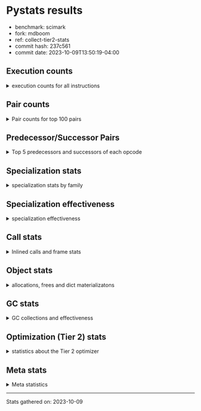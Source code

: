 
# Pystats results

- benchmark: scimark
- fork: mdboom
- ref: collect-tier2-stats
- commit hash: 237c561
- commit date: 2023-10-09T13:50:19-04:00

## Execution counts

<details>
<summary> execution counts for all instructions </summary>

|Name | Count | Self | Cumulative | Miss ratio | 
|---|---:|---:|---:|---:|
| LOAD_FAST | 813,094,500 | 18.5% | 18.5% |  |
| LOAD_FAST_LOAD_FAST | 324,695,460 | 7.4% | 26.0% |  |
| POP_JUMP_IF_FALSE | 246,684,780 | 5.6% | 31.6% |  |
| LOAD_ATTR_INSTANCE_VALUE | 240,823,560 | 5.5% | 37.1% |  |
| LOAD_CONST | 220,914,420 | 5.0% | 42.1% |  |
| SWAP | 219,881,040 | 5.0% | 47.1% |  |
| COPY | 207,718,800 | 4.7% | 51.9% |  |
| BINARY_SUBSCR | 175,609,480 | 4.0% | 55.9% |  |
| COMPARE_OP_INT | 167,021,100 | 3.8% | 59.7% |  |
| RESUME_CHECK | 136,703,580 | 3.1% | 62.8% |  |
| RETURN_VALUE | 135,842,700 | 3.1% | 65.9% |  |
| LOAD_GLOBAL_BUILTIN | 133,625,340 | 3.0% | 68.9% |  |
| STORE_SUBSCR | 129,598,560 | 3.0% | 71.9% |  |
| BINARY_OP_ADD_INT | 118,886,160 | 2.7% | 74.6% |  |
| STORE_FAST | 93,677,280 | 2.1% | 76.8% |  |
| BINARY_OP_ADD_FLOAT | 90,549,780 | 2.1% | 78.8% |  |
| BINARY_SUBSCR_GETITEM | 88,538,340 | 2.0% | 80.8% |  |
| BINARY_OP_MULTIPLY_FLOAT | 80,800,980 | 1.8% | 82.7% |  |
| ENTER_EXECUTOR | 79,736,520 | 1.8% | 84.5% |  |
| TO_BOOL_BOOL | 73,060,620 | 1.7% | 86.2% |  |
| JUMP_FORWARD | 70,645,560 | 1.6% | 87.8% |  |
| BINARY_OP_SUBTRACT_FLOAT | 69,083,820 | 1.6% | 89.4% |  |
| CALL_ISINSTANCE | 60,337,740 | 1.4% | 90.7% |  |
| BINARY_SUBSCR_LIST_INT | 60,326,340 | 1.4% | 92.1% |  |
| STORE_FAST_STORE_FAST | 41,780,580 | 1.0% | 93.1% |  |
| CALL_PY_EXACT_ARGS | 41,190,480 | 0.9% | 94.0% |  |
| LOAD_ATTR_METHOD_WITH_VALUES | 41,174,940 | 0.9% | 94.9% |  |
| UNPACK_SEQUENCE_TWO_TUPLE | 35,180,400 | 0.8% | 95.7% |  |
| BINARY_OP_MULTIPLY_INT | 34,928,880 | 0.8% | 96.5% |  |
| BUILD_TUPLE | 29,412,240 | 0.7% | 97.2% |  |
| BINARY_OP_SUBTRACT_INT | 27,661,920 | 0.6% | 97.8% |  |
| STORE_ATTR_INSTANCE_VALUE | 22,569,720 | 0.5% | 98.4% |  |
| LOAD_ATTR_NONDESCRIPTOR_WITH_VALUES | 16,035,480 | 0.4% | 98.7% | 0.1% |
| CALL_BUILTIN_CLASS | 12,943,380 | 0.3% | 99.0% |  |
| COMPARE_OP | 6,607,820 | 0.2% | 99.2% |  |
| BINARY_OP | 6,470,340 | 0.1% | 99.3% |  |
| RETURN_CONST | 6,392,640 | 0.1% | 99.5% |  |
| INTERPRETER_EXIT | 6,373,980 | 0.1% | 99.6% |  |
| POP_JUMP_IF_TRUE | 6,303,000 | 0.1% | 99.7% |  |
| COMPARE_OP_FLOAT | 6,297,000 | 0.1% | 99.9% |  |
| BINARY_SUBSCR_TUPLE_INT | 1,200,000 | 0.0% | 99.9% |  |
| POP_TOP | 618,840 | 0.0% | 99.9% |  |
| JUMP_BACKWARD | 606,460 | 0.0% | 99.9% |  |
| FOR_ITER_GEN | 600,060 | 0.0% | 100.0% |  |
| YIELD_VALUE | 600,000 | 0.0% | 100.0% |  |
| CALL_BUILTIN_O | 315,180 | 0.0% | 100.0% |  |
| FOR_ITER_RANGE | 211,860 | 0.0% | 100.0% |  |
| GET_ITER | 211,560 | 0.0% | 100.0% |  |
| LIST_APPEND | 134,880 | 0.0% | 100.0% |  |
| EXTENDED_ARG | 60,000 | 0.0% | 100.0% |  |
| LOAD_GLOBAL_MODULE | 35,480 | 0.0% | 100.0% |  |
| LOAD_ATTR_MODULE | 18,800 | 0.0% | 100.0% |  |
| CALL | 15,540 | 0.0% | 100.0% |  |
| PUSH_NULL | 13,560 | 0.0% | 100.0% |  |
| STORE_SUBSCR_LIST_INT | 11,400 | 0.0% | 100.0% |  |
| FOR_ITER | 6,100 | 0.0% | 100.0% |  |
| STORE_SLICE | 6,060 | 0.0% | 100.0% |  |
| LOAD_GLOBAL | 1,340 | 0.0% | 100.0% |  |
| BUILD_LIST | 1,200 | 0.0% | 100.0% |  |
| LOAD_ATTR | 940 | 0.0% | 100.0% |  |
| LOAD_DEREF | 900 | 0.0% | 100.0% |  |
| CALL_FUNCTION_EX | 600 | 0.0% | 100.0% |  |
| STORE_ATTR | 540 | 0.0% | 100.0% |  |
| NOP | 300 | 0.0% | 100.0% |  |
| CALL_INTRINSIC_1 | 300 | 0.0% | 100.0% |  |
| COPY_FREE_VARS | 300 | 0.0% | 100.0% |  |
| LIST_EXTEND | 300 | 0.0% | 100.0% |  |
| EXIT_INIT_CHECK | 180 | 0.0% | 100.0% |  |
| LOAD_FAST_AND_CLEAR | 180 | 0.0% | 100.0% |  |
| POP_JUMP_IF_NONE | 180 | 0.0% | 100.0% |  |
| CALL_ALLOC_AND_ENTER_INIT | 180 | 0.0% | 100.0% |  |
| BINARY_SLICE | 60 | 0.0% | 100.0% |  |
| END_FOR | 60 | 0.0% | 100.0% |  |
| RETURN_GENERATOR | 60 | 0.0% | 100.0% |  |
| STORE_FAST_LOAD_FAST | 60 | 0.0% | 100.0% |  |


</details>

## Pair counts

<details>
<summary> Pair counts for top 100 pairs </summary>

|Pair | Count | Self | Cumulative | 
|---|---:|---:|---:|
| LOAD_FAST LOAD_ATTR_INSTANCE_VALUE | 190,214,060 | 4.3% | 4.3% |
| COMPARE_OP_INT POP_JUMP_IF_FALSE | 167,009,100 | 3.8% | 8.1% |
| POP_JUMP_IF_FALSE LOAD_FAST | 162,678,060 | 3.7% | 11.9% |
| LOAD_ATTR_INSTANCE_VALUE LOAD_FAST | 117,776,760 | 2.7% | 14.5% |
| BINARY_SUBSCR_GETITEM RESUME_CHECK | 88,538,340 | 2.0% | 16.6% |
| LOAD_CONST BINARY_OP_ADD_INT | 77,894,620 | 1.8% | 18.3% |
| SWAP STORE_SUBSCR | 75,363,000 | 1.7% | 20.1% |
| SWAP SWAP | 75,363,000 | 1.7% | 21.8% |
| LOAD_CONST LOAD_FAST | 75,225,120 | 1.7% | 23.5% |
| LOAD_GLOBAL_BUILTIN LOAD_FAST | 73,160,760 | 1.7% | 25.2% |
| LOAD_FAST_LOAD_FAST LOAD_CONST | 73,105,980 | 1.7% | 26.8% |
| TO_BOOL_BOOL POP_JUMP_IF_FALSE | 73,060,620 | 1.7% | 28.5% |
| COPY BINARY_SUBSCR | 69,285,000 | 1.6% | 30.1% |
| COPY COPY | 69,285,000 | 1.6% | 31.7% |
| COPY COMPARE_OP_INT | 69,148,800 | 1.6% | 33.2% |
| LOAD_FAST SWAP | 69,148,800 | 1.6% | 34.8% |
| POP_JUMP_IF_FALSE JUMP_FORWARD | 69,148,800 | 1.6% | 36.4% |
| SWAP COPY | 69,148,800 | 1.6% | 38.0% |
| LOAD_ATTR_INSTANCE_VALUE COMPARE_OP_INT | 69,148,800 | 1.6% | 39.5% |
| LOAD_FAST LOAD_CONST | 62,196,240 | 1.4% | 41.0% |
| BINARY_SUBSCR LOAD_FAST | 61,860,000 | 1.4% | 42.4% |
| RESUME_CHECK LOAD_GLOBAL_BUILTIN | 60,337,980 | 1.4% | 43.8% |
| LOAD_FAST LOAD_GLOBAL_BUILTIN | 60,337,740 | 1.4% | 45.1% |
| CALL_ISINSTANCE TO_BOOL_BOOL | 60,337,740 | 1.4% | 46.5% |
| LOAD_GLOBAL_BUILTIN CALL_ISINSTANCE | 60,337,740 | 1.4% | 47.9% |
| LOAD_FAST BINARY_SUBSCR_LIST_INT | 59,726,340 | 1.4% | 49.2% |
| BINARY_SUBSCR_LIST_INT RETURN_VALUE | 59,726,340 | 1.4% | 50.6% |
| RETURN_VALUE LOAD_FAST | 59,714,940 | 1.4% | 52.0% |
| STORE_SUBSCR ENTER_EXECUTOR | 57,503,520 | 1.3% | 53.3% |
| STORE_SUBSCR LOAD_FAST_LOAD_FAST | 55,439,400 | 1.3% | 54.5% |
| LOAD_FAST BINARY_OP_ADD_FLOAT | 55,362,000 | 1.3% | 55.8% |
| BINARY_OP_ADD_FLOAT SWAP | 55,362,000 | 1.3% | 57.1% |
| STORE_FAST LOAD_FAST_LOAD_FAST | 52,988,880 | 1.2% | 58.3% |
| LOAD_FAST_LOAD_FAST LOAD_ATTR_INSTANCE_VALUE | 50,609,400 | 1.2% | 59.4% |
| BINARY_SUBSCR LOAD_FAST_LOAD_FAST | 46,002,240 | 1.0% | 60.5% |
| CALL_PY_EXACT_ARGS RESUME_CHECK | 41,190,420 | 0.9% | 61.4% |
| RESUME_CHECK LOAD_FAST | 41,186,940 | 0.9% | 62.4% |
| LOAD_FAST LOAD_ATTR_METHOD_WITH_VALUES | 41,174,700 | 0.9% | 63.3% |
| LOAD_FAST BINARY_SUBSCR | 39,716,940 | 0.9% | 64.2% |
| LOAD_FAST_LOAD_FAST BINARY_SUBSCR_GETITEM | 39,443,220 | 0.9% | 65.1% |
| BINARY_OP_SUBTRACT_FLOAT LOAD_FAST_LOAD_FAST | 36,596,400 | 0.8% | 65.9% |
| LOAD_FAST BINARY_OP_SUBTRACT_FLOAT | 36,542,600 | 0.8% | 66.8% |
| JUMP_FORWARD LOAD_FAST_LOAD_FAST | 36,071,160 | 0.8% | 67.6% |
| UNPACK_SEQUENCE_TWO_TUPLE STORE_FAST_STORE_FAST | 35,180,400 | 0.8% | 68.4% |
| LOAD_FAST BINARY_OP_ADD_INT | 34,793,460 | 0.8% | 69.2% |
| LOAD_FAST_LOAD_FAST CALL_PY_EXACT_ARGS | 34,583,500 | 0.8% | 70.0% |
| RESUME_CHECK LOAD_CONST | 34,577,520 | 0.8% | 70.8% |
| JUMP_FORWARD LOAD_CONST | 34,574,400 | 0.8% | 71.6% |
| LOAD_FAST UNPACK_SEQUENCE_TWO_TUPLE | 34,574,400 | 0.8% | 72.4% |
| BINARY_OP_ADD_INT RETURN_VALUE | 34,574,400 | 0.8% | 73.1% |
| BINARY_OP_MULTIPLY_INT LOAD_FAST | 34,574,400 | 0.8% | 73.9% |
| LOAD_ATTR_INSTANCE_VALUE BINARY_OP_MULTIPLY_INT | 34,574,400 | 0.8% | 74.7% |
| LOAD_ATTR_METHOD_WITH_VALUES LOAD_FAST_LOAD_FAST | 34,574,400 | 0.8% | 75.5% |
| STORE_FAST_STORE_FAST LOAD_FAST | 29,412,000 | 0.7% | 76.2% |
| BINARY_SUBSCR RETURN_VALUE | 28,812,000 | 0.7% | 76.8% |
| RETURN_VALUE BINARY_SUBSCR | 28,812,000 | 0.7% | 77.5% |
| STORE_FAST LOAD_FAST | 28,045,620 | 0.6% | 78.1% |
| LOAD_CONST BINARY_OP_SUBTRACT_INT | 26,851,920 | 0.6% | 78.7% |
| ENTER_EXECUTOR BINARY_SUBSCR_GETITEM | 26,045,340 | 0.6% | 79.3% |
| BINARY_OP_MULTIPLY_FLOAT BINARY_OP_SUBTRACT_FLOAT | 25,941,000 | 0.6% | 79.9% |
| LOAD_FAST_LOAD_FAST BINARY_SUBSCR | 25,476,480 | 0.6% | 80.5% |
| LOAD_FAST BINARY_OP_MULTIPLY_FLOAT | 24,732,000 | 0.6% | 81.1% |
| BINARY_OP_ADD_INT STORE_SUBSCR | 24,699,120 | 0.6% | 81.6% |
| LOAD_FAST_LOAD_FAST COPY | 24,645,000 | 0.6% | 82.2% |
| ENTER_EXECUTOR LOAD_FAST | 24,642,000 | 0.6% | 82.8% |
| BINARY_OP_ADD_INT COPY | 24,642,000 | 0.6% | 83.3% |
| LOAD_FAST LOAD_FAST | 24,420,000 | 0.6% | 83.9% |
| LOAD_FAST BUILD_TUPLE | 23,649,600 | 0.5% | 84.4% |
| BUILD_TUPLE BINARY_SUBSCR_GETITEM | 23,049,780 | 0.5% | 84.9% |
| LOAD_FAST_LOAD_FAST STORE_ATTR_INSTANCE_VALUE | 22,568,180 | 0.5% | 85.5% |
| STORE_ATTR_INSTANCE_VALUE LOAD_FAST | 22,567,920 | 0.5% | 86.0% |
| LOAD_CONST COMPARE_OP_INT | 22,393,320 | 0.5% | 86.5% |
| BINARY_OP_SUBTRACT_INT STORE_FAST | 21,886,980 | 0.5% | 87.0% |
| LOAD_FAST COPY | 19,998,000 | 0.5% | 87.4% |
| BINARY_SUBSCR BINARY_OP_MULTIPLY_FLOAT | 19,701,060 | 0.4% | 87.9% |
| BINARY_OP_SUBTRACT_FLOAT SWAP | 19,701,000 | 0.4% | 88.3% |
| LOAD_FAST_LOAD_FAST LOAD_FAST | 19,018,620 | 0.4% | 88.8% |
| BINARY_OP_MULTIPLY_FLOAT BINARY_OP_ADD_FLOAT | 17,894,460 | 0.4% | 89.2% |
| BINARY_OP_ADD_FLOAT LOAD_FAST_LOAD_FAST | 17,344,260 | 0.4% | 89.6% |
| RETURN_VALUE BINARY_OP_ADD_FLOAT | 17,287,200 | 0.4% | 90.0% |
| ENTER_EXECUTOR LOAD_FAST_LOAD_FAST | 15,516,960 | 0.4% | 90.3% |
| LOAD_FAST CALL_BUILTIN_CLASS | 12,882,420 | 0.3% | 90.6% |
| BINARY_OP_SUBTRACT_FLOAT STORE_FAST | 12,786,120 | 0.3% | 90.9% |
| CALL_BUILTIN_CLASS BINARY_OP_MULTIPLY_FLOAT | 12,728,880 | 0.3% | 91.2% |
| LOAD_FAST LOAD_ATTR_NONDESCRIPTOR_WITH_VALUES | 12,726,180 | 0.3% | 91.5% |
| BINARY_OP_MULTIPLY_FLOAT RETURN_VALUE | 12,722,940 | 0.3% | 91.8% |
| LOAD_ATTR_INSTANCE_VALUE TO_BOOL_BOOL | 12,722,880 | 0.3% | 92.1% |
| LOAD_ATTR_NONDESCRIPTOR_WITH_VALUES LOAD_GLOBAL_BUILTIN | 12,722,880 | 0.3% | 92.4% |
| BINARY_SUBSCR STORE_FAST | 12,276,060 | 0.3% | 92.6% |
| BINARY_OP_ADD_INT BINARY_SUBSCR | 12,276,060 | 0.3% | 92.9% |
| BINARY_OP_MULTIPLY_FLOAT LOAD_FAST | 12,162,000 | 0.3% | 93.2% |
| LOAD_FAST_LOAD_FAST BINARY_OP_MULTIPLY_FLOAT | 12,108,000 | 0.3% | 93.5% |
| RETURN_VALUE STORE_FAST | 12,006,300 | 0.3% | 93.8% |
| POP_JUMP_IF_FALSE LOAD_FAST_LOAD_FAST | 11,927,580 | 0.3% | 94.0% |
| BINARY_OP_ADD_INT STORE_FAST | 10,923,840 | 0.2% | 94.3% |
| STORE_FAST ENTER_EXECUTOR | 10,879,140 | 0.2% | 94.5% |
| LOAD_FAST STORE_SUBSCR | 10,630,260 | 0.2% | 94.8% |
| STORE_SUBSCR LOAD_FAST | 9,661,260 | 0.2% | 95.0% |
| ENTER_EXECUTOR ENTER_EXECUTOR | 7,470,020 | 0.2% | 95.2% |
| LOAD_CONST COMPARE_OP | 6,606,180 | 0.2% | 95.3% |


</details>

## Predecessor/Successor Pairs

<details>
<summary> Top 5 predecessors and successors of each opcode </summary>

### BINARY_SLICE

<details>
<summary> Successors and predecessors for BINARY_SLICE </summary>

|Predecessors | Count | Percentage | 
|---|---:|---:|
| LOAD_CONST | 60 | 100.0% |

|Successors | Count | Percentage | 
|---|---:|---:|
| LOAD_FAST | 60 | 100.0% |


</details>

### STORE_SLICE

<details>
<summary> Successors and predecessors for STORE_SLICE </summary>

|Predecessors | Count | Percentage | 
|---|---:|---:|
| LOAD_CONST | 6,060 | 100.0% |

|Successors | Count | Percentage | 
|---|---:|---:|
| JUMP_BACKWARD | 6,000 | 99.0% |
| LOAD_FAST | 60 | 1.0% |


</details>

### CACHE

<details>
<summary> Successors and predecessors for CACHE </summary>

|Successors | Count | Percentage | 
|---|---:|---:|
| RESUME_CHECK | 6,373,980 | 100.0% |


</details>

### BINARY_SUBSCR

<details>
<summary> Successors and predecessors for BINARY_SUBSCR </summary>

|Predecessors | Count | Percentage | 
|---|---:|---:|
| COPY | 69,285,000 | 39.5% |
| LOAD_FAST | 39,716,940 | 22.6% |
| RETURN_VALUE | 28,812,000 | 16.4% |
| LOAD_FAST_LOAD_FAST | 25,476,480 | 14.5% |
| BINARY_OP_ADD_INT | 12,276,060 | 7.0% |

|Successors | Count | Percentage | 
|---|---:|---:|
| LOAD_FAST | 61,860,000 | 35.2% |
| LOAD_FAST_LOAD_FAST | 46,002,240 | 26.2% |
| RETURN_VALUE | 28,812,000 | 16.4% |
| BINARY_OP_MULTIPLY_FLOAT | 19,701,060 | 11.2% |
| STORE_FAST | 12,276,060 | 7.0% |


</details>

### END_FOR

<details>
<summary> Successors and predecessors for END_FOR </summary>

|Predecessors | Count | Percentage | 
|---|---:|---:|
| RETURN_CONST | 60 | 100.0% |

|Successors | Count | Percentage | 
|---|---:|---:|
| LOAD_FAST | 60 | 100.0% |


</details>

### EXIT_INIT_CHECK

<details>
<summary> Successors and predecessors for EXIT_INIT_CHECK </summary>

|Predecessors | Count | Percentage | 
|---|---:|---:|
| RETURN_CONST | 180 | 100.0% |

|Successors | Count | Percentage | 
|---|---:|---:|
| RETURN_VALUE | 180 | 100.0% |


</details>

### GET_ITER

<details>
<summary> Successors and predecessors for GET_ITER </summary>

|Predecessors | Count | Percentage | 
|---|---:|---:|
| CALL_BUILTIN_CLASS | 211,140 | 99.8% |
| LOAD_FAST | 300 | 0.1% |
| RETURN_GENERATOR | 60 | 0.0% |
| CALL | 60 | 0.0% |

|Successors | Count | Percentage | 
|---|---:|---:|
| FOR_ITER_RANGE | 211,260 | 99.9% |
| LOAD_FAST_AND_CLEAR | 180 | 0.1% |
| FOR_ITER | 60 | 0.0% |
| FOR_ITER_GEN | 60 | 0.0% |


</details>

### INTERPRETER_EXIT

<details>
<summary> Successors and predecessors for INTERPRETER_EXIT </summary>

|Predecessors | Count | Percentage | 
|---|---:|---:|
| RETURN_CONST | 6,373,980 | 100.0% |


</details>

### NOP

<details>
<summary> Successors and predecessors for NOP </summary>

|Predecessors | Count | Percentage | 
|---|---:|---:|
| POP_TOP | 300 | 100.0% |

|Successors | Count | Percentage | 
|---|---:|---:|
| LOAD_DEREF | 300 | 100.0% |


</details>

### POP_TOP

<details>
<summary> Successors and predecessors for POP_TOP </summary>

|Predecessors | Count | Percentage | 
|---|---:|---:|
| RESUME_CHECK | 600,000 | 97.0% |
| RETURN_CONST | 18,420 | 3.0% |
| CALL | 300 | 0.0% |
| RETURN_VALUE | 60 | 0.0% |
| FOR_ITER_GEN | 60 | 0.0% |

|Successors | Count | Percentage | 
|---|---:|---:|
| ENTER_EXECUTOR | 603,000 | 97.4% |
| LOAD_CONST | 9,180 | 1.5% |
| RETURN_CONST | 3,060 | 0.5% |
| LOAD_GLOBAL_MODULE | 3,040 | 0.5% |
| NOP | 300 | 0.0% |


</details>

### PUSH_NULL

<details>
<summary> Successors and predecessors for PUSH_NULL </summary>

|Predecessors | Count | Percentage | 
|---|---:|---:|
| LOAD_ATTR_MODULE | 12,800 | 94.4% |
| LOAD_DEREF | 600 | 4.4% |
| LOAD_ATTR | 100 | 0.7% |
| LOAD_FAST | 60 | 0.4% |

|Successors | Count | Percentage | 
|---|---:|---:|
| LOAD_FAST | 12,600 | 92.9% |
| CALL | 900 | 6.6% |
| LOAD_FAST_LOAD_FAST | 60 | 0.4% |


</details>

### RETURN_GENERATOR

<details>
<summary> Successors and predecessors for RETURN_GENERATOR </summary>

|Predecessors | Count | Percentage | 
|---|---:|---:|
| CALL_PY_EXACT_ARGS | 60 | 100.0% |

|Successors | Count | Percentage | 
|---|---:|---:|
| GET_ITER | 60 | 100.0% |


</details>

### RETURN_VALUE

<details>
<summary> Successors and predecessors for RETURN_VALUE </summary>

|Predecessors | Count | Percentage | 
|---|---:|---:|
| BINARY_SUBSCR_LIST_INT | 59,726,340 | 44.0% |
| BINARY_OP_ADD_INT | 34,574,400 | 25.5% |
| BINARY_SUBSCR | 28,812,000 | 21.2% |
| BINARY_OP_MULTIPLY_FLOAT | 12,722,940 | 9.4% |
| LOAD_FAST | 6,120 | 0.0% |

|Successors | Count | Percentage | 
|---|---:|---:|
| LOAD_FAST | 59,714,940 | 44.0% |
| BINARY_SUBSCR | 28,812,000 | 21.2% |
| BINARY_OP_ADD_FLOAT | 17,287,200 | 12.7% |
| STORE_FAST | 12,006,300 | 8.8% |
| LOAD_FAST_LOAD_FAST | 6,368,100 | 4.7% |


</details>

### STORE_SUBSCR

<details>
<summary> Successors and predecessors for STORE_SUBSCR </summary>

|Predecessors | Count | Percentage | 
|---|---:|---:|
| SWAP | 75,363,000 | 58.2% |
| BINARY_OP_ADD_INT | 24,699,120 | 19.1% |
| LOAD_FAST | 10,630,260 | 8.2% |
| BUILD_TUPLE | 6,362,400 | 4.9% |
| LOAD_FAST_LOAD_FAST | 6,149,400 | 4.7% |

|Successors | Count | Percentage | 
|---|---:|---:|
| ENTER_EXECUTOR | 57,503,520 | 44.4% |
| LOAD_FAST_LOAD_FAST | 55,439,400 | 42.8% |
| LOAD_FAST | 9,661,260 | 7.5% |
| RETURN_CONST | 6,362,400 | 4.9% |
| JUMP_BACKWARD | 600,000 | 0.5% |


</details>

### BINARY_OP

<details>
<summary> Successors and predecessors for BINARY_OP </summary>

|Predecessors | Count | Percentage | 
|---|---:|---:|
| LOAD_ATTR_NONDESCRIPTOR_WITH_VALUES | 3,306,300 | 51.1% |
| LOAD_CONST | 3,105,520 | 48.0% |
| LOAD_FAST | 27,540 | 0.4% |
| BINARY_OP | 9,640 | 0.1% |
| LOAD_FAST_LOAD_FAST | 6,280 | 0.1% |

|Successors | Count | Percentage | 
|---|---:|---:|
| STORE_FAST | 6,417,780 | 99.2% |
| LIST_APPEND | 12,000 | 0.2% |
| BINARY_OP | 9,640 | 0.1% |
| BINARY_OP_ADD_FLOAT | 6,120 | 0.1% |
| CALL_BUILTIN_O | 6,000 | 0.1% |


</details>

### BUILD_LIST

<details>
<summary> Successors and predecessors for BUILD_LIST </summary>

|Predecessors | Count | Percentage | 
|---|---:|---:|
| LOAD_CONST | 720 | 60.0% |
| LOAD_FAST | 300 | 25.0% |
| SWAP | 180 | 15.0% |

|Successors | Count | Percentage | 
|---|---:|---:|
| CALL | 720 | 60.0% |
| LOAD_DEREF | 300 | 25.0% |
| SWAP | 180 | 15.0% |


</details>

### BUILD_TUPLE

<details>
<summary> Successors and predecessors for BUILD_TUPLE </summary>

|Predecessors | Count | Percentage | 
|---|---:|---:|
| LOAD_FAST | 23,649,600 | 80.4% |
| BINARY_OP_ADD_INT | 5,762,400 | 19.6% |
| BINARY_OP_SUBTRACT_INT | 180 | 0.0% |
| LOAD_FAST_LOAD_FAST | 60 | 0.0% |

|Successors | Count | Percentage | 
|---|---:|---:|
| BINARY_SUBSCR_GETITEM | 23,049,780 | 78.4% |
| STORE_SUBSCR | 6,362,400 | 21.6% |
| YIELD_VALUE | 60 | 0.0% |


</details>

### CALL

<details>
<summary> Successors and predecessors for CALL </summary>

|Predecessors | Count | Percentage | 
|---|---:|---:|
| ENTER_EXECUTOR | 11,880 | 76.4% |
| PUSH_NULL | 900 | 5.8% |
| CALL | 760 | 4.9% |
| BUILD_LIST | 720 | 4.6% |
| LOAD_FAST | 500 | 3.2% |

|Successors | Count | Percentage | 
|---|---:|---:|
| LOAD_FAST | 12,660 | 81.5% |
| CALL | 760 | 4.9% |
| STORE_FAST | 720 | 4.6% |
| CALL_BUILTIN_CLASS | 320 | 2.1% |
| POP_TOP | 300 | 1.9% |


</details>

### CALL_FUNCTION_EX

<details>
<summary> Successors and predecessors for CALL_FUNCTION_EX </summary>

|Predecessors | Count | Percentage | 
|---|---:|---:|
| CALL_INTRINSIC_1 | 300 | 50.0% |
| LOAD_FAST | 300 | 50.0% |

|Successors | Count | Percentage | 
|---|---:|---:|
| COPY_FREE_VARS | 300 | 50.0% |
| RESUME_CHECK | 300 | 50.0% |


</details>

### CALL_INTRINSIC_1

<details>
<summary> Successors and predecessors for CALL_INTRINSIC_1 </summary>

|Predecessors | Count | Percentage | 
|---|---:|---:|
| LIST_EXTEND | 300 | 100.0% |

|Successors | Count | Percentage | 
|---|---:|---:|
| CALL_FUNCTION_EX | 300 | 100.0% |


</details>

### COMPARE_OP

<details>
<summary> Successors and predecessors for COMPARE_OP </summary>

|Predecessors | Count | Percentage | 
|---|---:|---:|
| LOAD_CONST | 6,606,180 | 100.0% |
| COMPARE_OP | 1,640 | 0.0% |

|Successors | Count | Percentage | 
|---|---:|---:|
| POP_JUMP_IF_FALSE | 6,606,120 | 100.0% |
| COMPARE_OP | 1,640 | 0.0% |
| COMPARE_OP_INT | 60 | 0.0% |


</details>

### COPY

<details>
<summary> Successors and predecessors for COPY </summary>

|Predecessors | Count | Percentage | 
|---|---:|---:|
| COPY | 69,285,000 | 33.4% |
| SWAP | 69,148,800 | 33.3% |
| LOAD_FAST_LOAD_FAST | 24,645,000 | 11.9% |
| BINARY_OP_ADD_INT | 24,642,000 | 11.9% |
| LOAD_FAST | 19,998,000 | 9.6% |

|Successors | Count | Percentage | 
|---|---:|---:|
| BINARY_SUBSCR | 69,285,000 | 33.4% |
| COPY | 69,285,000 | 33.4% |
| COMPARE_OP_INT | 69,148,800 | 33.3% |


</details>

### COPY_FREE_VARS

<details>
<summary> Successors and predecessors for COPY_FREE_VARS </summary>

|Predecessors | Count | Percentage | 
|---|---:|---:|
| CALL_FUNCTION_EX | 300 | 100.0% |

|Successors | Count | Percentage | 
|---|---:|---:|
| RESUME_CHECK | 300 | 100.0% |


</details>

### ENTER_EXECUTOR

<details>
<summary> Successors and predecessors for ENTER_EXECUTOR </summary>

|Predecessors | Count | Percentage | 
|---|---:|---:|
| STORE_SUBSCR | 57,503,520 | 72.1% |
| STORE_FAST | 10,879,140 | 13.6% |
| ENTER_EXECUTOR | 7,470,020 | 9.4% |
| POP_JUMP_IF_TRUE | 1,555,920 | 2.0% |
| POP_JUMP_IF_FALSE | 1,536,000 | 1.9% |

|Successors | Count | Percentage | 
|---|---:|---:|
| BINARY_SUBSCR_GETITEM | 26,045,340 | 32.7% |
| LOAD_FAST | 24,642,000 | 30.9% |
| LOAD_FAST_LOAD_FAST | 15,516,960 | 19.5% |
| ENTER_EXECUTOR | 7,470,020 | 9.4% |
| LOAD_CONST | 3,061,860 | 3.8% |


</details>

### FOR_ITER

<details>
<summary> Successors and predecessors for FOR_ITER </summary>

|Predecessors | Count | Percentage | 
|---|---:|---:|
| JUMP_BACKWARD | 6,000 | 98.4% |
| GET_ITER | 60 | 1.0% |
| FOR_ITER | 40 | 0.7% |

|Successors | Count | Percentage | 
|---|---:|---:|
| UNPACK_SEQUENCE_TWO_TUPLE | 6,000 | 98.4% |
| RETURN_CONST | 60 | 1.0% |
| FOR_ITER | 40 | 0.7% |


</details>

### JUMP_BACKWARD

<details>
<summary> Successors and predecessors for JUMP_BACKWARD </summary>

|Predecessors | Count | Percentage | 
|---|---:|---:|
| STORE_SUBSCR | 600,000 | 98.9% |
| STORE_SLICE | 6,000 | 1.0% |
| ENTER_EXECUTOR | 220 | 0.0% |
| POP_TOP | 180 | 0.0% |
| POP_JUMP_IF_TRUE | 60 | 0.0% |

|Successors | Count | Percentage | 
|---|---:|---:|
| FOR_ITER_GEN | 600,000 | 98.9% |
| FOR_ITER | 6,000 | 1.0% |
| FOR_ITER_RANGE | 420 | 0.1% |
| ENTER_EXECUTOR | 40 | 0.0% |


</details>

### JUMP_FORWARD

<details>
<summary> Successors and predecessors for JUMP_FORWARD </summary>

|Predecessors | Count | Percentage | 
|---|---:|---:|
| POP_JUMP_IF_FALSE | 69,148,800 | 97.9% |
| STORE_FAST | 1,496,760 | 2.1% |

|Successors | Count | Percentage | 
|---|---:|---:|
| LOAD_FAST_LOAD_FAST | 36,071,160 | 51.1% |
| LOAD_CONST | 34,574,400 | 48.9% |


</details>

### LIST_APPEND

<details>
<summary> Successors and predecessors for LIST_APPEND </summary>

|Predecessors | Count | Percentage | 
|---|---:|---:|
| RETURN_VALUE | 122,880 | 91.1% |
| BINARY_OP | 12,000 | 8.9% |

|Successors | Count | Percentage | 
|---|---:|---:|
| ENTER_EXECUTOR | 134,880 | 100.0% |


</details>

### LIST_EXTEND

<details>
<summary> Successors and predecessors for LIST_EXTEND </summary>

|Predecessors | Count | Percentage | 
|---|---:|---:|
| LOAD_DEREF | 300 | 100.0% |

|Successors | Count | Percentage | 
|---|---:|---:|
| CALL_INTRINSIC_1 | 300 | 100.0% |


</details>

### LOAD_ATTR

<details>
<summary> Successors and predecessors for LOAD_ATTR </summary>

|Predecessors | Count | Percentage | 
|---|---:|---:|
| LOAD_FAST | 340 | 36.2% |
| LOAD_GLOBAL_MODULE | 300 | 31.9% |
| LOAD_FAST_LOAD_FAST | 180 | 19.1% |
| LOAD_GLOBAL | 100 | 10.6% |
| RETURN_VALUE | 20 | 2.1% |

|Successors | Count | Percentage | 
|---|---:|---:|
| LOAD_ATTR_MODULE | 300 | 31.9% |
| LOAD_ATTR_NONDESCRIPTOR_WITH_VALUES | 300 | 31.9% |
| LOAD_ATTR_METHOD_WITH_VALUES | 140 | 14.9% |
| PUSH_NULL | 100 | 10.6% |
| LOAD_ATTR_INSTANCE_VALUE | 100 | 10.6% |


</details>

### LOAD_CONST

<details>
<summary> Successors and predecessors for LOAD_CONST </summary>

|Predecessors | Count | Percentage | 
|---|---:|---:|
| LOAD_FAST_LOAD_FAST | 73,105,980 | 33.1% |
| LOAD_FAST | 62,196,240 | 28.2% |
| RESUME_CHECK | 34,577,520 | 15.7% |
| JUMP_FORWARD | 34,574,400 | 15.7% |
| BINARY_OP_ADD_FLOAT | 6,000,000 | 2.7% |

|Successors | Count | Percentage | 
|---|---:|---:|
| BINARY_OP_ADD_INT | 77,894,620 | 35.3% |
| LOAD_FAST | 75,225,120 | 34.1% |
| BINARY_OP_SUBTRACT_INT | 26,851,920 | 12.2% |
| COMPARE_OP_INT | 22,393,320 | 10.1% |
| COMPARE_OP | 6,606,180 | 3.0% |


</details>

### LOAD_DEREF

<details>
<summary> Successors and predecessors for LOAD_DEREF </summary>

|Predecessors | Count | Percentage | 
|---|---:|---:|
| NOP | 300 | 33.3% |
| BUILD_LIST | 300 | 33.3% |
| RESUME_CHECK | 300 | 33.3% |

|Successors | Count | Percentage | 
|---|---:|---:|
| PUSH_NULL | 600 | 66.7% |
| LIST_EXTEND | 300 | 33.3% |


</details>

### LOAD_FAST

<details>
<summary> Successors and predecessors for LOAD_FAST </summary>

|Predecessors | Count | Percentage | 
|---|---:|---:|
| POP_JUMP_IF_FALSE | 162,678,060 | 20.0% |
| LOAD_ATTR_INSTANCE_VALUE | 117,776,760 | 14.5% |
| LOAD_CONST | 75,225,120 | 9.3% |
| LOAD_GLOBAL_BUILTIN | 73,160,760 | 9.0% |
| BINARY_SUBSCR | 61,860,000 | 7.6% |

|Successors | Count | Percentage | 
|---|---:|---:|
| LOAD_ATTR_INSTANCE_VALUE | 190,214,060 | 23.4% |
| SWAP | 69,148,800 | 8.5% |
| LOAD_CONST | 62,196,240 | 7.6% |
| LOAD_GLOBAL_BUILTIN | 60,337,740 | 7.4% |
| BINARY_SUBSCR_LIST_INT | 59,726,340 | 7.3% |


</details>

### LOAD_FAST_AND_CLEAR

<details>
<summary> Successors and predecessors for LOAD_FAST_AND_CLEAR </summary>

|Predecessors | Count | Percentage | 
|---|---:|---:|
| GET_ITER | 180 | 100.0% |

|Successors | Count | Percentage | 
|---|---:|---:|
| SWAP | 180 | 100.0% |


</details>

### LOAD_FAST_LOAD_FAST

<details>
<summary> Successors and predecessors for LOAD_FAST_LOAD_FAST </summary>

|Predecessors | Count | Percentage | 
|---|---:|---:|
| STORE_SUBSCR | 55,439,400 | 17.1% |
| STORE_FAST | 52,988,880 | 16.3% |
| BINARY_SUBSCR | 46,002,240 | 14.2% |
| BINARY_OP_SUBTRACT_FLOAT | 36,596,400 | 11.3% |
| JUMP_FORWARD | 36,071,160 | 11.1% |

|Successors | Count | Percentage | 
|---|---:|---:|
| LOAD_CONST | 73,105,980 | 22.5% |
| LOAD_ATTR_INSTANCE_VALUE | 50,609,400 | 15.6% |
| BINARY_SUBSCR_GETITEM | 39,443,220 | 12.1% |
| CALL_PY_EXACT_ARGS | 34,583,500 | 10.7% |
| BINARY_SUBSCR | 25,476,480 | 7.8% |


</details>

### LOAD_GLOBAL

<details>
<summary> Successors and predecessors for LOAD_GLOBAL </summary>

|Predecessors | Count | Percentage | 
|---|---:|---:|
| STORE_FAST | 540 | 40.3% |
| RESUME_CHECK | 220 | 16.4% |
| RETURN_VALUE | 200 | 14.9% |
| STORE_ATTR_INSTANCE_VALUE | 140 | 10.4% |
| FOR_ITER_RANGE | 80 | 6.0% |

|Successors | Count | Percentage | 
|---|---:|---:|
| LOAD_GLOBAL_MODULE | 760 | 56.7% |
| LOAD_GLOBAL_BUILTIN | 480 | 35.8% |
| LOAD_ATTR | 100 | 7.5% |


</details>

### POP_JUMP_IF_FALSE

<details>
<summary> Successors and predecessors for POP_JUMP_IF_FALSE </summary>

|Predecessors | Count | Percentage | 
|---|---:|---:|
| COMPARE_OP_INT | 167,009,100 | 67.7% |
| TO_BOOL_BOOL | 73,060,620 | 29.6% |
| COMPARE_OP | 6,606,120 | 2.7% |
| EXTENDED_ARG | 6,000 | 0.0% |
| ENTER_EXECUTOR | 2,940 | 0.0% |

|Successors | Count | Percentage | 
|---|---:|---:|
| LOAD_FAST | 162,678,060 | 65.9% |
| JUMP_FORWARD | 69,148,800 | 28.0% |
| LOAD_FAST_LOAD_FAST | 11,927,580 | 4.8% |
| ENTER_EXECUTOR | 1,536,000 | 0.6% |
| LOAD_CONST | 1,325,280 | 0.5% |


</details>

### POP_JUMP_IF_NONE

<details>
<summary> Successors and predecessors for POP_JUMP_IF_NONE </summary>

|Predecessors | Count | Percentage | 
|---|---:|---:|
| LOAD_FAST | 180 | 100.0% |

|Successors | Count | Percentage | 
|---|---:|---:|
| RETURN_CONST | 180 | 100.0% |


</details>

### POP_JUMP_IF_TRUE

<details>
<summary> Successors and predecessors for POP_JUMP_IF_TRUE </summary>

|Predecessors | Count | Percentage | 
|---|---:|---:|
| COMPARE_OP_FLOAT | 6,297,000 | 99.9% |
| COMPARE_OP_INT | 6,000 | 0.1% |

|Successors | Count | Percentage | 
|---|---:|---:|
| LOAD_FAST | 4,741,080 | 75.2% |
| ENTER_EXECUTOR | 1,555,920 | 24.7% |
| LOAD_GLOBAL_BUILTIN | 5,940 | 0.1% |
| JUMP_BACKWARD | 60 | 0.0% |


</details>

### RETURN_CONST

<details>
<summary> Successors and predecessors for RETURN_CONST </summary>

|Predecessors | Count | Percentage | 
|---|---:|---:|
| STORE_SUBSCR | 6,362,400 | 99.5% |
| STORE_SUBSCR_LIST_INT | 11,400 | 0.2% |
| ENTER_EXECUTOR | 9,120 | 0.1% |
| POP_JUMP_IF_FALSE | 6,000 | 0.1% |
| POP_TOP | 3,060 | 0.0% |

|Successors | Count | Percentage | 
|---|---:|---:|
| INTERPRETER_EXIT | 6,373,980 | 99.7% |
| POP_TOP | 18,420 | 0.3% |
| EXIT_INIT_CHECK | 180 | 0.0% |
| END_FOR | 60 | 0.0% |


</details>

### STORE_ATTR

<details>
<summary> Successors and predecessors for STORE_ATTR </summary>

|Predecessors | Count | Percentage | 
|---|---:|---:|
| LOAD_FAST | 440 | 81.5% |
| LOAD_FAST_LOAD_FAST | 100 | 18.5% |

|Successors | Count | Percentage | 
|---|---:|---:|
| STORE_ATTR_INSTANCE_VALUE | 540 | 100.0% |


</details>

### STORE_FAST

<details>
<summary> Successors and predecessors for STORE_FAST </summary>

|Predecessors | Count | Percentage | 
|---|---:|---:|
| BINARY_OP_SUBTRACT_INT | 21,886,980 | 23.4% |
| BINARY_OP_SUBTRACT_FLOAT | 12,786,120 | 13.6% |
| BINARY_SUBSCR | 12,276,060 | 13.1% |
| RETURN_VALUE | 12,006,300 | 12.8% |
| BINARY_OP_ADD_INT | 10,923,840 | 11.7% |

|Successors | Count | Percentage | 
|---|---:|---:|
| LOAD_FAST_LOAD_FAST | 52,988,880 | 56.6% |
| LOAD_FAST | 28,045,620 | 29.9% |
| ENTER_EXECUTOR | 10,879,140 | 11.6% |
| JUMP_FORWARD | 1,496,760 | 1.6% |
| LOAD_CONST | 156,540 | 0.2% |


</details>

### STORE_FAST_STORE_FAST

<details>
<summary> Successors and predecessors for STORE_FAST_STORE_FAST </summary>

|Predecessors | Count | Percentage | 
|---|---:|---:|
| UNPACK_SEQUENCE_TWO_TUPLE | 35,180,400 | 84.2% |
| LOAD_ATTR_INSTANCE_VALUE | 6,600,180 | 15.8% |

|Successors | Count | Percentage | 
|---|---:|---:|
| LOAD_FAST | 29,412,000 | 70.4% |
| STORE_FAST | 6,600,120 | 15.8% |
| LOAD_FAST_LOAD_FAST | 5,768,400 | 13.8% |
| LOAD_GLOBAL_BUILTIN | 40 | 0.0% |
| LOAD_GLOBAL | 20 | 0.0% |


</details>

### SWAP

<details>
<summary> Successors and predecessors for SWAP </summary>

|Predecessors | Count | Percentage | 
|---|---:|---:|
| SWAP | 75,363,000 | 34.3% |
| LOAD_FAST | 69,148,800 | 31.4% |
| BINARY_OP_ADD_FLOAT | 55,362,000 | 25.2% |
| BINARY_OP_SUBTRACT_FLOAT | 19,701,000 | 9.0% |
| BINARY_OP_MULTIPLY_FLOAT | 300,000 | 0.1% |

|Successors | Count | Percentage | 
|---|---:|---:|
| STORE_SUBSCR | 75,363,000 | 34.3% |
| SWAP | 75,363,000 | 34.3% |
| COPY | 69,148,800 | 31.4% |
| LOAD_FAST_LOAD_FAST | 5,700 | 0.0% |
| BUILD_LIST | 180 | 0.0% |


</details>

### YIELD_VALUE

<details>
<summary> Successors and predecessors for YIELD_VALUE </summary>

|Predecessors | Count | Percentage | 
|---|---:|---:|
| ENTER_EXECUTOR | 599,940 | 100.0% |
| BUILD_TUPLE | 60 | 0.0% |

|Successors | Count | Percentage | 
|---|---:|---:|
| UNPACK_SEQUENCE_TWO_TUPLE | 600,000 | 100.0% |


</details>

### BINARY_OP_ADD_FLOAT

<details>
<summary> Successors and predecessors for BINARY_OP_ADD_FLOAT </summary>

|Predecessors | Count | Percentage | 
|---|---:|---:|
| LOAD_FAST | 55,362,000 | 61.1% |
| BINARY_OP_MULTIPLY_FLOAT | 17,894,460 | 19.8% |
| RETURN_VALUE | 17,287,200 | 19.1% |
| BINARY_OP | 6,120 | 0.0% |

|Successors | Count | Percentage | 
|---|---:|---:|
| SWAP | 55,362,000 | 61.1% |
| LOAD_FAST_LOAD_FAST | 17,344,260 | 19.2% |
| STORE_FAST | 6,078,060 | 6.7% |
| LOAD_CONST | 6,000,000 | 6.6% |
| BINARY_OP_MULTIPLY_FLOAT | 5,762,400 | 6.4% |


</details>

### BINARY_OP_ADD_INT

<details>
<summary> Successors and predecessors for BINARY_OP_ADD_INT </summary>

|Predecessors | Count | Percentage | 
|---|---:|---:|
| LOAD_CONST | 77,894,620 | 65.5% |
| LOAD_FAST | 34,793,460 | 29.3% |
| LOAD_FAST_LOAD_FAST | 6,198,060 | 5.2% |
| BINARY_OP | 20 | 0.0% |

|Successors | Count | Percentage | 
|---|---:|---:|
| RETURN_VALUE | 34,574,400 | 29.1% |
| STORE_SUBSCR | 24,699,120 | 20.8% |
| COPY | 24,642,000 | 20.7% |
| BINARY_SUBSCR | 12,276,060 | 10.3% |
| STORE_FAST | 10,923,840 | 9.2% |


</details>

### BINARY_OP_MULTIPLY_FLOAT

<details>
<summary> Successors and predecessors for BINARY_OP_MULTIPLY_FLOAT </summary>

|Predecessors | Count | Percentage | 
|---|---:|---:|
| LOAD_FAST | 24,732,000 | 30.6% |
| BINARY_SUBSCR | 19,701,060 | 24.4% |
| CALL_BUILTIN_CLASS | 12,728,880 | 15.8% |
| LOAD_FAST_LOAD_FAST | 12,108,000 | 15.0% |
| RETURN_VALUE | 5,762,400 | 7.1% |

|Successors | Count | Percentage | 
|---|---:|---:|
| BINARY_OP_SUBTRACT_FLOAT | 25,941,000 | 32.1% |
| BINARY_OP_ADD_FLOAT | 17,894,460 | 22.1% |
| RETURN_VALUE | 12,722,940 | 15.7% |
| LOAD_FAST | 12,162,000 | 15.1% |
| LOAD_FAST_LOAD_FAST | 6,000,180 | 7.4% |


</details>

### BINARY_OP_MULTIPLY_INT

<details>
<summary> Successors and predecessors for BINARY_OP_MULTIPLY_INT </summary>

|Predecessors | Count | Percentage | 
|---|---:|---:|
| LOAD_ATTR_INSTANCE_VALUE | 34,574,400 | 99.0% |
| BINARY_OP_ADD_INT | 168,000 | 0.5% |
| LOAD_FAST | 66,040 | 0.2% |
| LOAD_CONST | 63,060 | 0.2% |
| LOAD_FAST_LOAD_FAST | 57,320 | 0.2% |

|Successors | Count | Percentage | 
|---|---:|---:|
| LOAD_FAST | 34,574,400 | 99.0% |
| STORE_FAST | 237,360 | 0.7% |
| CALL_BUILTIN_CLASS | 60,000 | 0.2% |
| LOAD_FAST_LOAD_FAST | 57,060 | 0.2% |
| BINARY_OP | 60 | 0.0% |


</details>

### BINARY_OP_SUBTRACT_FLOAT

<details>
<summary> Successors and predecessors for BINARY_OP_SUBTRACT_FLOAT </summary>

|Predecessors | Count | Percentage | 
|---|---:|---:|
| LOAD_FAST | 36,542,600 | 52.9% |
| BINARY_OP_MULTIPLY_FLOAT | 25,941,000 | 37.6% |
| BINARY_SUBSCR | 6,600,120 | 9.6% |
| BINARY_OP | 100 | 0.0% |

|Successors | Count | Percentage | 
|---|---:|---:|
| LOAD_FAST_LOAD_FAST | 36,596,400 | 53.0% |
| SWAP | 19,701,000 | 28.5% |
| STORE_FAST | 12,786,120 | 18.5% |
| RETURN_VALUE | 300 | 0.0% |


</details>

### BINARY_OP_SUBTRACT_INT

<details>
<summary> Successors and predecessors for BINARY_OP_SUBTRACT_INT </summary>

|Predecessors | Count | Percentage | 
|---|---:|---:|
| LOAD_CONST | 26,851,920 | 97.1% |
| LOAD_FAST_LOAD_FAST | 810,000 | 2.9% |

|Successors | Count | Percentage | 
|---|---:|---:|
| STORE_FAST | 21,886,980 | 79.1% |
| LOAD_FAST | 5,762,400 | 20.8% |
| COMPARE_OP_INT | 12,000 | 0.0% |
| CALL_BUILTIN_CLASS | 360 | 0.0% |
| BUILD_TUPLE | 180 | 0.0% |


</details>

### BINARY_SUBSCR_GETITEM

<details>
<summary> Successors and predecessors for BINARY_SUBSCR_GETITEM </summary>

|Predecessors | Count | Percentage | 
|---|---:|---:|
| LOAD_FAST_LOAD_FAST | 39,443,220 | 44.5% |
| ENTER_EXECUTOR | 26,045,340 | 29.4% |
| BUILD_TUPLE | 23,049,780 | 26.0% |

|Successors | Count | Percentage | 
|---|---:|---:|
| RESUME_CHECK | 88,538,340 | 100.0% |


</details>

### BINARY_SUBSCR_LIST_INT

<details>
<summary> Successors and predecessors for BINARY_SUBSCR_LIST_INT </summary>

|Predecessors | Count | Percentage | 
|---|---:|---:|
| LOAD_FAST | 59,726,340 | 99.0% |
| BINARY_SUBSCR_TUPLE_INT | 600,000 | 1.0% |

|Successors | Count | Percentage | 
|---|---:|---:|
| RETURN_VALUE | 59,726,340 | 99.0% |
| LOAD_FAST | 600,000 | 1.0% |


</details>

### BINARY_SUBSCR_TUPLE_INT

<details>
<summary> Successors and predecessors for BINARY_SUBSCR_TUPLE_INT </summary>

|Predecessors | Count | Percentage | 
|---|---:|---:|
| LOAD_CONST | 1,200,000 | 100.0% |

|Successors | Count | Percentage | 
|---|---:|---:|
| STORE_SUBSCR | 600,000 | 50.0% |
| BINARY_SUBSCR_LIST_INT | 600,000 | 50.0% |


</details>

### CALL_ALLOC_AND_ENTER_INIT

<details>
<summary> Successors and predecessors for CALL_ALLOC_AND_ENTER_INIT </summary>

|Predecessors | Count | Percentage | 
|---|---:|---:|
| LOAD_CONST | 120 | 66.7% |
| CALL | 60 | 33.3% |

|Successors | Count | Percentage | 
|---|---:|---:|
| RESUME_CHECK | 180 | 100.0% |


</details>

### CALL_BUILTIN_CLASS

<details>
<summary> Successors and predecessors for CALL_BUILTIN_CLASS </summary>

|Predecessors | Count | Percentage | 
|---|---:|---:|
| LOAD_FAST | 12,882,420 | 99.5% |
| BINARY_OP_MULTIPLY_INT | 60,000 | 0.5% |
| BINARY_OP_SUBTRACT_INT | 360 | 0.0% |
| CALL | 320 | 0.0% |
| LOAD_CONST | 120 | 0.0% |

|Successors | Count | Percentage | 
|---|---:|---:|
| BINARY_OP_MULTIPLY_FLOAT | 12,728,880 | 98.3% |
| GET_ITER | 211,140 | 1.6% |
| BINARY_OP | 3,000 | 0.0% |
| STORE_FAST | 300 | 0.0% |
| LOAD_FAST | 60 | 0.0% |


</details>

### CALL_BUILTIN_O

<details>
<summary> Successors and predecessors for CALL_BUILTIN_O </summary>

|Predecessors | Count | Percentage | 
|---|---:|---:|
| BINARY_SUBSCR | 303,000 | 96.1% |
| LOAD_FAST | 6,120 | 1.9% |
| BINARY_OP | 6,000 | 1.9% |
| CALL | 60 | 0.0% |

|Successors | Count | Percentage | 
|---|---:|---:|
| STORE_FAST | 315,180 | 100.0% |


</details>

### CALL_ISINSTANCE

<details>
<summary> Successors and predecessors for CALL_ISINSTANCE </summary>

|Predecessors | Count | Percentage | 
|---|---:|---:|
| LOAD_GLOBAL_BUILTIN | 60,337,740 | 100.0% |

|Successors | Count | Percentage | 
|---|---:|---:|
| TO_BOOL_BOOL | 60,337,740 | 100.0% |


</details>

### CALL_PY_EXACT_ARGS

<details>
<summary> Successors and predecessors for CALL_PY_EXACT_ARGS </summary>

|Predecessors | Count | Percentage | 
|---|---:|---:|
| LOAD_FAST_LOAD_FAST | 34,583,500 | 84.0% |
| LOAD_ATTR_METHOD_WITH_VALUES | 6,600,160 | 16.0% |
| LOAD_FAST | 3,460 | 0.0% |
| LOAD_CONST | 3,060 | 0.0% |
| CALL | 300 | 0.0% |

|Successors | Count | Percentage | 
|---|---:|---:|
| RESUME_CHECK | 41,190,420 | 100.0% |
| RETURN_GENERATOR | 60 | 0.0% |


</details>

### COMPARE_OP_FLOAT

<details>
<summary> Successors and predecessors for COMPARE_OP_FLOAT </summary>

|Predecessors | Count | Percentage | 
|---|---:|---:|
| LOAD_CONST | 6,000,000 | 95.3% |
| LOAD_FAST_LOAD_FAST | 297,000 | 4.7% |

|Successors | Count | Percentage | 
|---|---:|---:|
| POP_JUMP_IF_TRUE | 6,297,000 | 100.0% |


</details>

### COMPARE_OP_INT

<details>
<summary> Successors and predecessors for COMPARE_OP_INT </summary>

|Predecessors | Count | Percentage | 
|---|---:|---:|
| COPY | 69,148,800 | 41.4% |
| LOAD_ATTR_INSTANCE_VALUE | 69,148,800 | 41.4% |
| LOAD_CONST | 22,393,320 | 13.4% |
| LOAD_FAST_LOAD_FAST | 6,312,120 | 3.8% |
| BINARY_OP_SUBTRACT_INT | 12,000 | 0.0% |

|Successors | Count | Percentage | 
|---|---:|---:|
| POP_JUMP_IF_FALSE | 167,009,100 | 100.0% |
| POP_JUMP_IF_TRUE | 6,000 | 0.0% |
| EXTENDED_ARG | 6,000 | 0.0% |


</details>

### FOR_ITER_GEN

<details>
<summary> Successors and predecessors for FOR_ITER_GEN </summary>

|Predecessors | Count | Percentage | 
|---|---:|---:|
| JUMP_BACKWARD | 600,000 | 100.0% |
| GET_ITER | 60 | 0.0% |

|Successors | Count | Percentage | 
|---|---:|---:|
| RESUME_CHECK | 600,000 | 100.0% |
| POP_TOP | 60 | 0.0% |


</details>

### FOR_ITER_RANGE

<details>
<summary> Successors and predecessors for FOR_ITER_RANGE </summary>

|Predecessors | Count | Percentage | 
|---|---:|---:|
| GET_ITER | 211,260 | 99.7% |
| JUMP_BACKWARD | 420 | 0.2% |
| SWAP | 180 | 0.1% |

|Successors | Count | Percentage | 
|---|---:|---:|
| STORE_FAST | 205,440 | 97.0% |
| LOAD_FAST | 6,000 | 2.8% |
| LOAD_GLOBAL_MODULE | 160 | 0.1% |
| LOAD_GLOBAL | 80 | 0.0% |
| LOAD_FAST_LOAD_FAST | 60 | 0.0% |


</details>

### LOAD_ATTR_INSTANCE_VALUE

<details>
<summary> Successors and predecessors for LOAD_ATTR_INSTANCE_VALUE </summary>

|Predecessors | Count | Percentage | 
|---|---:|---:|
| LOAD_FAST | 190,214,060 | 79.0% |
| LOAD_FAST_LOAD_FAST | 50,609,400 | 21.0% |
| LOAD_ATTR | 100 | 0.0% |

|Successors | Count | Percentage | 
|---|---:|---:|
| LOAD_FAST | 117,776,760 | 48.9% |
| COMPARE_OP_INT | 69,148,800 | 28.7% |
| BINARY_OP_MULTIPLY_INT | 34,574,400 | 14.4% |
| TO_BOOL_BOOL | 12,722,880 | 5.3% |
| STORE_FAST_STORE_FAST | 6,600,180 | 2.7% |


</details>

### LOAD_ATTR_METHOD_WITH_VALUES

<details>
<summary> Successors and predecessors for LOAD_ATTR_METHOD_WITH_VALUES </summary>

|Predecessors | Count | Percentage | 
|---|---:|---:|
| LOAD_FAST | 41,174,700 | 100.0% |
| LOAD_ATTR | 140 | 0.0% |
| STORE_FAST_LOAD_FAST | 60 | 0.0% |
| RETURN_VALUE | 40 | 0.0% |

|Successors | Count | Percentage | 
|---|---:|---:|
| LOAD_FAST_LOAD_FAST | 34,574,400 | 84.0% |
| CALL_PY_EXACT_ARGS | 6,600,160 | 16.0% |
| LOAD_FAST | 300 | 0.0% |
| LOAD_GLOBAL_MODULE | 40 | 0.0% |
| CALL | 20 | 0.0% |


</details>

### LOAD_ATTR_MODULE

<details>
<summary> Successors and predecessors for LOAD_ATTR_MODULE </summary>

|Predecessors | Count | Percentage | 
|---|---:|---:|
| LOAD_GLOBAL_MODULE | 18,500 | 98.4% |
| LOAD_ATTR | 300 | 1.6% |

|Successors | Count | Percentage | 
|---|---:|---:|
| PUSH_NULL | 12,800 | 68.1% |
| BINARY_OP_MULTIPLY_FLOAT | 6,000 | 31.9% |


</details>

### LOAD_ATTR_NONDESCRIPTOR_WITH_VALUES

<details>
<summary> Successors and predecessors for LOAD_ATTR_NONDESCRIPTOR_WITH_VALUES </summary>

|Predecessors | Count | Percentage | 
|---|---:|---:|
| LOAD_FAST | 12,726,180 | 79.4% |
| LOAD_FAST_LOAD_FAST | 3,306,120 | 20.6% |
| ENTER_EXECUTOR | 2,880 | 0.0% |
| LOAD_ATTR | 300 | 0.0% |

|Successors | Count | Percentage | 
|---|---:|---:|
| LOAD_GLOBAL_BUILTIN | 12,722,880 | 79.3% |
| BINARY_OP | 3,306,300 | 20.6% |
| LOAD_CONST | 3,060 | 0.0% |
| LOAD_FAST | 3,060 | 0.0% |
| CALL | 180 | 0.0% |


</details>

### LOAD_GLOBAL_BUILTIN

<details>
<summary> Successors and predecessors for LOAD_GLOBAL_BUILTIN </summary>

|Predecessors | Count | Percentage | 
|---|---:|---:|
| RESUME_CHECK | 60,337,980 | 45.2% |
| LOAD_FAST | 60,337,740 | 45.2% |
| LOAD_ATTR_NONDESCRIPTOR_WITH_VALUES | 12,722,880 | 9.5% |
| ENTER_EXECUTOR | 117,040 | 0.1% |
| STORE_FAST | 93,800 | 0.1% |

|Successors | Count | Percentage | 
|---|---:|---:|
| LOAD_FAST | 73,160,760 | 54.8% |
| CALL_ISINSTANCE | 60,337,740 | 45.2% |
| LOAD_CONST | 120,540 | 0.1% |
| LOAD_FAST_LOAD_FAST | 6,300 | 0.0% |


</details>

### LOAD_GLOBAL_MODULE

<details>
<summary> Successors and predecessors for LOAD_GLOBAL_MODULE </summary>

|Predecessors | Count | Percentage | 
|---|---:|---:|
| STORE_FAST | 15,940 | 44.9% |
| POP_JUMP_IF_FALSE | 9,060 | 25.5% |
| BINARY_OP | 6,000 | 16.9% |
| POP_TOP | 3,040 | 8.6% |
| LOAD_GLOBAL | 760 | 2.1% |

|Successors | Count | Percentage | 
|---|---:|---:|
| LOAD_ATTR_MODULE | 18,500 | 52.1% |
| LOAD_FAST_LOAD_FAST | 12,420 | 35.0% |
| LOAD_FAST | 3,180 | 9.0% |
| LOAD_CONST | 1,080 | 3.0% |
| LOAD_ATTR | 300 | 0.8% |


</details>

### RESUME_CHECK

<details>
<summary> Successors and predecessors for RESUME_CHECK </summary>

|Predecessors | Count | Percentage | 
|---|---:|---:|
| BINARY_SUBSCR_GETITEM | 88,538,340 | 64.8% |
| CALL_PY_EXACT_ARGS | 41,190,420 | 30.1% |
| CACHE | 6,373,980 | 4.7% |
| FOR_ITER_GEN | 600,000 | 0.4% |
| CALL_FUNCTION_EX | 300 | 0.0% |

|Successors | Count | Percentage | 
|---|---:|---:|
| LOAD_GLOBAL_BUILTIN | 60,337,980 | 44.1% |
| LOAD_FAST | 41,186,940 | 30.1% |
| LOAD_CONST | 34,577,520 | 25.3% |
| POP_TOP | 600,000 | 0.4% |
| LOAD_FAST_LOAD_FAST | 360 | 0.0% |


</details>

### STORE_ATTR_INSTANCE_VALUE

<details>
<summary> Successors and predecessors for STORE_ATTR_INSTANCE_VALUE </summary>

|Predecessors | Count | Percentage | 
|---|---:|---:|
| LOAD_FAST_LOAD_FAST | 22,568,180 | 100.0% |
| LOAD_FAST | 1,000 | 0.0% |
| STORE_ATTR | 540 | 0.0% |

|Successors | Count | Percentage | 
|---|---:|---:|
| LOAD_FAST | 22,567,920 | 100.0% |
| LOAD_CONST | 720 | 0.0% |
| RETURN_CONST | 360 | 0.0% |
| LOAD_GLOBAL_BUILTIN | 360 | 0.0% |
| LOAD_FAST_LOAD_FAST | 180 | 0.0% |


</details>

### STORE_SUBSCR_LIST_INT

<details>
<summary> Successors and predecessors for STORE_SUBSCR_LIST_INT </summary>

|Predecessors | Count | Percentage | 
|---|---:|---:|
| LOAD_FAST | 11,400 | 100.0% |

|Successors | Count | Percentage | 
|---|---:|---:|
| RETURN_CONST | 11,400 | 100.0% |


</details>

### TO_BOOL_BOOL

<details>
<summary> Successors and predecessors for TO_BOOL_BOOL </summary>

|Predecessors | Count | Percentage | 
|---|---:|---:|
| CALL_ISINSTANCE | 60,337,740 | 82.6% |
| LOAD_ATTR_INSTANCE_VALUE | 12,722,880 | 17.4% |

|Successors | Count | Percentage | 
|---|---:|---:|
| POP_JUMP_IF_FALSE | 73,060,620 | 100.0% |


</details>

### UNPACK_SEQUENCE_TWO_TUPLE

<details>
<summary> Successors and predecessors for UNPACK_SEQUENCE_TWO_TUPLE </summary>

|Predecessors | Count | Percentage | 
|---|---:|---:|
| LOAD_FAST | 34,574,400 | 98.3% |
| YIELD_VALUE | 600,000 | 1.7% |
| FOR_ITER | 6,000 | 0.0% |

|Successors | Count | Percentage | 
|---|---:|---:|
| STORE_FAST_STORE_FAST | 35,180,400 | 100.0% |


</details>

### EXTENDED_ARG

<details>
<summary> Successors and predecessors for EXTENDED_ARG </summary>

|Predecessors | Count | Percentage | 
|---|---:|---:|
| POP_JUMP_IF_FALSE | 54,000 | 90.0% |
| COMPARE_OP_INT | 6,000 | 10.0% |

|Successors | Count | Percentage | 
|---|---:|---:|
| ENTER_EXECUTOR | 54,000 | 90.0% |
| POP_JUMP_IF_FALSE | 6,000 | 10.0% |


</details>

### STORE_FAST_LOAD_FAST

<details>
<summary> Successors and predecessors for STORE_FAST_LOAD_FAST </summary>

|Predecessors | Count | Percentage | 
|---|---:|---:|
| FOR_ITER_RANGE | 60 | 100.0% |

|Successors | Count | Percentage | 
|---|---:|---:|
| LOAD_ATTR_METHOD_WITH_VALUES | 60 | 100.0% |


</details>


</details>

## Specialization stats

<details>
<summary> specialization stats by family </summary>

### BINARY_OP

<details>
<summary> specialization stats for BINARY_OP family </summary>

|Kind | Count | Ratio | 
|---|---:|---:|
|     deferred | 6,466,620 | 1.5% |
|          hit | 421,911,540 | 98.5% |

| | Count | Ratio | 
|---|---:|---:|
| Success | 200 | 5.4% |
| Failure | 3,520 | 94.6% |

|Failure kind | Count | Ratio | 
|---|---:|---:|
| add different types | 900 | 25.6% |
| rshift | 780 | 22.2% |
| multiply different types | 640 | 18.2% |
| remainder | 420 | 11.9% |
| true divide other | 400 | 11.4% |
| lshift | 120 | 3.4% |
| true divide float | 120 | 3.4% |
| floor divide | 80 | 2.3% |
| true divide different types | 60 | 1.7% |


</details>

### BINARY_SLICE

<details>
<summary> specialization stats for BINARY_SLICE family </summary>


</details>

### BINARY_SUBSCR

<details>
<summary> specialization stats for BINARY_SUBSCR family </summary>

|Kind | Count | Ratio | 
|---|---:|---:|
|     deferred | 175,566,540 | 53.9% |
|          hit | 150,064,680 | 46.1% |

| | Count | Ratio | 
|---|---:|---:|
| Success | 0 | 0.0% |
| Failure | 42,940 | 100.0% |

|Failure kind | Count | Ratio | 
|---|---:|---:|
| array int | 42,940 | 100.0% |


</details>

### CALL

<details>
<summary> specialization stats for CALL family </summary>

|Kind | Count | Ratio | 
|---|---:|---:|
|     deferred | 14,100 | 0.0% |
|          hit | 114,786,960 | 100.0% |

| | Count | Ratio | 
|---|---:|---:|
| Success | 700 | 48.6% |
| Failure | 740 | 51.4% |

|Failure kind | Count | Ratio | 
|---|---:|---:|
| cfunc noargs | 300 | 40.5% |
| class no vectorcall | 300 | 40.5% |
| cfunc varargs keywords | 80 | 10.8% |
| wrong number arguments | 60 | 8.1% |


</details>

### COMPARE_OP

<details>
<summary> specialization stats for COMPARE_OP family </summary>

|Kind | Count | Ratio | 
|---|---:|---:|
|     deferred | 6,606,120 | 3.7% |
|          hit | 173,318,100 | 96.3% |

| | Count | Ratio | 
|---|---:|---:|
| Success | 60 | 3.5% |
| Failure | 1,640 | 96.5% |

|Failure kind | Count | Ratio | 
|---|---:|---:|
| float long | 1,640 | 100.0% |


</details>

### FOR_ITER

<details>
<summary> specialization stats for FOR_ITER family </summary>

|Kind | Count | Ratio | 
|---|---:|---:|
|     deferred | 6,060 | 0.7% |
|          hit | 811,920 | 99.3% |

| | Count | Ratio | 
|---|---:|---:|
| Success | 0 | 0.0% |
| Failure | 40 | 100.0% |

|Failure kind | Count | Ratio | 
|---|---:|---:|
| zip | 40 | 100.0% |


</details>

### JUMP_BACKWARD

<details>
<summary> specialization stats for JUMP_BACKWARD family </summary>


</details>

### LOAD_ATTR

<details>
<summary> specialization stats for LOAD_ATTR family </summary>

|Kind | Count | Ratio | 
|---|---:|---:|
|     deferred | 100 | 0.0% |
|          hit | 298,040,540 | 100.0% |
|         miss | 12,240 | 0.0% |

| | Count | Ratio | 
|---|---:|---:|
| Success | 840 | 100.0% |
| Failure | 0 | 0.0% |


</details>

### LOAD_GLOBAL

<details>
<summary> specialization stats for LOAD_GLOBAL family </summary>

|Kind | Count | Ratio | 
|---|---:|---:|
|     deferred | 100 | 0.0% |
|          hit | 133,660,820 | 100.0% |

| | Count | Ratio | 
|---|---:|---:|
| Success | 1,240 | 100.0% |
| Failure | 0 | 0.0% |


</details>

### POP_JUMP_IF_FALSE

<details>
<summary> specialization stats for POP_JUMP_IF_FALSE family </summary>


</details>

### POP_JUMP_IF_NONE

<details>
<summary> specialization stats for POP_JUMP_IF_NONE family </summary>


</details>

### POP_JUMP_IF_TRUE

<details>
<summary> specialization stats for POP_JUMP_IF_TRUE family </summary>


</details>

### STORE_ATTR

<details>
<summary> specialization stats for STORE_ATTR family </summary>

|Kind | Count | Ratio | 
|---|---:|---:|
|          hit | 22,569,720 | 100.0% |

| | Count | Ratio | 
|---|---:|---:|
| Success | 540 | 100.0% |
| Failure | 0 | 0.0% |


</details>

### STORE_SLICE

<details>
<summary> specialization stats for STORE_SLICE family </summary>


</details>

### STORE_SUBSCR

<details>
<summary> specialization stats for STORE_SUBSCR family </summary>

|Kind | Count | Ratio | 
|---|---:|---:|
|     deferred | 129,566,640 | 100.0% |
|          hit | 11,400 | 0.0% |

| | Count | Ratio | 
|---|---:|---:|
| Success | 0 | 0.0% |
| Failure | 31,920 | 100.0% |

|Failure kind | Count | Ratio | 
|---|---:|---:|
| array int | 30,300 | 94.9% |
| py simple | 1,620 | 5.1% |


</details>

### TO_BOOL

<details>
<summary> specialization stats for TO_BOOL family </summary>

|Kind | Count | Ratio | 
|---|---:|---:|
|          hit | 73,060,620 | 100.0% |


</details>

### UNPACK_SEQUENCE

<details>
<summary> specialization stats for UNPACK_SEQUENCE family </summary>

|Kind | Count | Ratio | 
|---|---:|---:|
|          hit | 35,180,400 | 100.0% |


</details>


</details>

## Specialization effectiveness

<details>
<summary> specialization effectiveness </summary>

|Instructions | Count | Ratio | 
|---|---:|---:|
| Basic | 2,251,809,000 | 51.4% |
| Not specialized | 571,923,440 | 13.0% |
| Specialized | 1,560,120,280 | 35.6% |

### Deferred by instruction

<details>
<summary> deferred by instruction </summary>

|Name | Count | Ratio | 
|---|---:|---:|
| BINARY_SUBSCR | 175,566,540 | 55.2% |
| STORE_SUBSCR | 129,566,640 | 40.7% |
| COMPARE_OP | 6,606,120 | 2.1% |
| BINARY_OP | 6,466,620 | 2.0% |
| CALL | 14,100 | 0.0% |
| FOR_ITER | 6,060 | 0.0% |
| LOAD_ATTR | 100 | 0.0% |
| LOAD_GLOBAL | 100 | 0.0% |
| BINARY_SLICE | 0 | 0.0% |
| STORE_SLICE | 0 | 0.0% |


</details>

### Misses by instruction

<details>
<summary> misses by instruction </summary>

|Name | Count | Ratio | 
|---|---:|---:|
| LOAD_ATTR_NONDESCRIPTOR_WITH_VALUES | 12,240 | 100.0% |
| CACHE | 0 | 0.0% |
| END_FOR | 0 | 0.0% |
| EXIT_INIT_CHECK | 0 | 0.0% |
| GET_ITER | 0 | 0.0% |
| INTERPRETER_EXIT | 0 | 0.0% |
| NOP | 0 | 0.0% |
| POP_TOP | 0 | 0.0% |
| PUSH_NULL | 0 | 0.0% |
| RETURN_GENERATOR | 0 | 0.0% |


</details>


</details>

## Call stats

<details>
<summary> Inlined calls and frame stats </summary>

| | Count | Ratio | 
|---|---:|---:|
| Calls to PyEval_EvalDefault | 6,373,980 | 4.7% |
| Calls to Python functions inlined | 130,329,660 | 95.3% |
| Calls via PyEval_EvalFrame (total) | 6,373,980 | 4.7% |
| Calls via PyEval_EvalFrame (vector) | 6,373,980 | 4.7% |
| Calls via PyEval_EvalFrame (generator) | 0 | 0.0% |
| Calls via PyEval_EvalFrame (legacy) | 0 | 0.0% |
| Calls via PyEval_EvalFrame (function vectorcall) | 6,373,980 | 4.7% |
| Calls via PyEval_EvalFrame (build class) | 0 | 0.0% |
| Calls via PyEval_EvalFrame (slot) | 6,373,800 | 4.7% |
| Calls via PyEval_EvalFrame (function ex) | 600 | 0.0% |
| Calls via PyEval_EvalFrame (api) | 0 | 0.0% |
| Calls via PyEval_EvalFrame (method) | 0 | 0.0% |
| Frame objects created | 0 | 0.0% |
| Frames pushed | 142,235,340 | 104.0% |


</details>

## Object stats

<details>
<summary> allocations, frees and dict materializatons </summary>

| | Count | Ratio | 
|---|---:|---:|
| Allocations from freelist | 614,043,200 | 57.5% |
| Frees to freelist | 614,043,240 |  |
| Allocations | 454,712,960 | 42.5% |
| Allocations to 512 bytes | 454,700,440 | 42.5% |
| Allocations to 4 kbytes | 12,100 | 0.0% |
| Allocations over 4 kbytes | 420 | 0.0% |
| Frees | 454,712,820 |  |
| New values | 180 |  |
| Interpreter increfs | 1,598,284,460 | 48.8% |
| Interpreter decrefs | 2,032,389,000 | 46.8% |
| Increfs | 1,679,785,327 | 51.2% |
| Decrefs | 2,314,404,147 | 53.2% |
| Materialize dict (on request) | 0 | 0.0% |
| Materialize dict (new key) | 0 | 0.0% |
| Materialize dict (too big) | 0 | 0.0% |
| Materialize dict (str subclass) | 0 | 0.0% |
| Dematerialize dict | 0 | 0.0% |
| Method cache hits | 13,409 |  |
| Method cache misses | 11 |  |
| Method cache collisions | 12 |  |
| Method cache dunder hits | 66,156,399 |  |
| Method cache dunder misses | 1 |  |


</details>

## GC stats

<details>
<summary> GC collections and effectiveness </summary>

|Generation | Collections | Objects collected | Object visits | 
|---:|---:|---:|---:|
| 0 | 0 | 0 | 0 |
| 1 | 0 | 0 | 0 |
| 2 | 0 | 0 | 0 |


</details>

## Optimization (Tier 2) stats

<details>
<summary> statistics about the Tier 2 optimizer </summary>

| | Count | Ratio | 
|---|---:|---:|
| Optimization attempts | 35,680 |  |
| Traces created | 40 | 0.1% |
| Traces executed | 79,736,520 |  |
| Uops executed | 5,677,160,700 | 71.20 |
| Trace stack overflow | 0 | 0.0% |
| Trace stack underflow | 0 | 0.0% |
| Trace too long | 0 | 0.0% |
| Trace too short | 35,640 | 89,100.0% |
| Inner loop found | 20 | 50.0% |
| Recursive call | 0 | 0.0% |

### Trace length histogram

<details>
<summary> trace length histogram </summary>

|Range | Count | Ratio | 
|---|---:|---:|
| <= 1 | 0 | 0.0% |
| <= 2 | 0 | 0.0% |
| <= 4 | 0 | 0.0% |
| <= 8 | 0 | 0.0% |
| <= 16 | 0 | 0.0% |
| <= 32 | 0 | 0.0% |
| <= 64 | 0 | 0.0% |
| <= 128 | 40 | 100.0% |


</details>

### Optimized trace length histogram

<details>
<summary> optimized trace length histogram </summary>

|Range | Count | Ratio | 
|---|---:|---:|
| <= 1 | 0 | 0.0% |
| <= 2 | 0 | 0.0% |
| <= 4 | 0 | 0.0% |
| <= 8 | 0 | 0.0% |
| <= 16 | 0 | 0.0% |
| <= 32 | 0 | 0.0% |
| <= 64 | 0 | 0.0% |
| <= 128 | 40 | 100.0% |


</details>

### Trace run length histogram

<details>
<summary> trace run length histogram </summary>

|Range | Count | Ratio | 
|---|---:|---:|
| <= 1 | 0 | 0.0% |
| <= 2 | 0 | 0.0% |
| <= 4 | 0 | 0.0% |
| <= 8 | 6,579,900 | 8.3% |
| <= 16 | 20,597,940 | 25.8% |
| <= 32 | 9,927,480 | 12.5% |
| <= 64 | 4,711,320 | 5.9% |
| <= 128 | 36,884,880 | 46.3% |
| <= 256 | 12,000 | 0.0% |
| <= 512 | 0 | 0.0% |
| <= 1,024 | 0 | 0.0% |
| <= 2,048 | 1,020,000 | 1.3% |
| <= 4,096 | 0 | 0.0% |
| <= 8,192 | 0 | 0.0% |
| <= 16,384 | 0 | 0.0% |
| <= 32,768 | 0 | 0.0% |
| <= 65,536 | 3,000 | 0.0% |


</details>

### Uop execution stats

<details>
<summary> uop execution stats </summary>

|Name | Count | Self | Cumulative | Miss ratio | 
|---|---:|---:|---:|---:|
| _SET_IP | 1,305,920,340 | 23.0% | 23.0% |  |
| LOAD_FAST | 1,278,747,180 | 22.5% | 45.5% |  |
| STORE_FAST | 415,943,280 | 7.3% | 52.9% |  |
| _GUARD_BOTH_FLOAT | 310,195,860 | 5.5% | 58.3% |  |
| BINARY_SUBSCR | 286,754,160 | 5.1% | 63.4% |  |
| _GUARD_BOTH_INT | 241,570,800 | 4.3% | 67.6% |  |
| LOAD_CONST | 194,628,960 | 3.4% | 71.1% |  |
| _BINARY_OP_MULTIPLY_FLOAT | 158,231,160 | 2.8% | 73.8% |  |
| _BINARY_OP_ADD_INT | 157,256,760 | 2.8% | 76.6% |  |
| _POP_JUMP_IF_TRUE | 144,729,960 | 2.5% | 79.2% |  |
| _ITER_CHECK_RANGE | 141,665,340 | 2.5% | 81.7% |  |
| _IS_ITER_EXHAUSTED_RANGE | 141,665,340 | 2.5% | 84.1% |  |
| _ITER_NEXT_RANGE | 134,062,440 | 2.4% | 86.5% |  |
| _EXIT_TRACE | 79,733,640 | 1.4% | 87.9% |  |
| _BINARY_OP_ADD_FLOAT | 78,605,940 | 1.4% | 89.3% |  |
| _BINARY_OP_SUBTRACT_FLOAT | 73,358,760 | 1.3% | 90.6% |  |
| _BINARY_OP_MULTIPLY_INT | 70,346,760 | 1.2% | 91.8% |  |
| STORE_SUBSCR | 60,847,560 | 1.1% | 92.9% |  |
| _JUMP_TO_TOP | 57,651,000 | 1.0% | 93.9% |  |
| COPY | 36,594,000 | 0.6% | 94.6% |  |
| _GUARD_TYPE_VERSION | 33,560,280 | 0.6% | 95.2% |  |
| BINARY_OP | 24,694,560 | 0.4% | 95.6% |  |
| SWAP | 24,438,000 | 0.4% | 96.0% |  |
| _CHECK_MANAGED_OBJECT_HAS_VALUES | 21,494,940 | 0.4% | 96.4% |  |
| _LOAD_ATTR_INSTANCE_VALUE | 21,494,940 | 0.4% | 96.8% |  |
| _POP_JUMP_IF_FALSE | 18,359,640 | 0.3% | 97.1% |  |
| COMPARE_OP_INT | 15,304,440 | 0.3% | 97.4% |  |
| _BINARY_OP_SUBTRACT_INT | 13,967,280 | 0.2% | 97.6% |  |
| _GUARD_KEYS_VERSION | 9,187,320 | 0.2% | 97.8% | 0.0% |
| _GUARD_DORV_VALUES_INST_ATTR_FROM_DICT | 9,187,320 | 0.2% | 97.9% |  |
| _GUARD_GLOBALS_VERSION | 7,931,520 | 0.1% | 98.1% |  |
| _GUARD_BUILTINS_VERSION | 7,748,820 | 0.1% | 98.2% |  |
| _LOAD_GLOBAL_BUILTINS | 7,748,820 | 0.1% | 98.4% |  |
| POP_TOP | 7,602,900 | 0.1% | 98.5% |  |
| CALL_BUILTIN_CLASS | 7,451,820 | 0.1% | 98.6% |  |
| GET_ITER | 7,397,820 | 0.1% | 98.7% |  |
| BUILD_TUPLE | 6,362,160 | 0.1% | 98.9% |  |
| RESUME_CHECK | 6,131,580 | 0.1% | 99.0% |  |
| _CHECK_PEP_523 | 6,131,580 | 0.1% | 99.1% |  |
| _CHECK_FUNCTION_EXACT_ARGS | 6,131,580 | 0.1% | 99.2% |  |
| _CHECK_STACK_SPACE | 6,131,580 | 0.1% | 99.3% |  |
| _INIT_CALL_PY_EXACT_ARGS | 6,131,580 | 0.1% | 99.4% |  |
| _PUSH_FRAME | 6,131,580 | 0.1% | 99.5% |  |
| _SAVE_CURRENT_IP | 6,131,580 | 0.1% | 99.6% |  |
| COMPARE_OP | 6,122,760 | 0.1% | 99.7% |  |
| _LOAD_ATTR_METHOD_WITH_VALUES | 6,122,760 | 0.1% | 99.8% |  |
| _LOAD_ATTR_NONDESCRIPTOR_WITH_VALUES | 3,061,680 | 0.1% | 99.9% |  |
| _GUARD_DORV_VALUES | 2,878,020 | 0.1% | 99.9% |  |
| _STORE_ATTR_INSTANCE_VALUE | 2,878,020 | 0.1% | 100.0% |  |
| _LOAD_GLOBAL_MODULE | 182,700 | 0.0% | 100.0% |  |
| _CHECK_ATTR_MODULE | 162,000 | 0.0% | 100.0% |  |
| _LOAD_ATTR_MODULE | 162,000 | 0.0% | 100.0% |  |
| PUSH_NULL | 108,000 | 0.0% | 100.0% |  |
| CALL_BUILTIN_O | 108,000 | 0.0% | 100.0% |  |
| BUILD_LIST | 11,880 | 0.0% | 100.0% |  |


</details>

### Unsupported opcodes

<details>
<summary> unsupported opcodes </summary>

|Opcode | Count | 
|---|---:|
| FOR_ITER_GEN | 35,280 |
| FOR_ITER | 360 |
| BINARY_SUBSCR_GETITEM | 20 |


</details>


</details>

## Meta stats

<details>
<summary> Meta statistics </summary>

| | Count | 
|---|---:|
| Number of data files | 100 |


</details>

---
Stats gathered on: 2023-10-09
